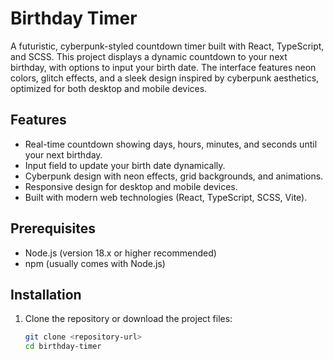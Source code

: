 # Birthday Timer

A futuristic, cyberpunk-styled countdown timer built with React, TypeScript, and SCSS. This project displays a dynamic countdown to your next birthday, with options to input your birth date. The interface features neon colors, glitch effects, and a sleek design inspired by cyberpunk aesthetics, optimized for both desktop and mobile devices.

## Features

- Real-time countdown showing days, hours, minutes, and seconds until your next birthday.
- Input field to update your birth date dynamically.
- Cyberpunk design with neon effects, grid backgrounds, and animations.
- Responsive design for desktop and mobile devices.
- Built with modern web technologies (React, TypeScript, SCSS, Vite).

## Prerequisites

- Node.js (version 18.x or higher recommended)
- npm (usually comes with Node.js)

## Installation

1. Clone the repository or download the project files:
   ```bash
   git clone <repository-url>
   cd birthday-timer
   ```
